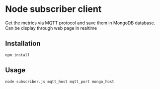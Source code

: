 Node subscriber client
=====================

Get the metrics via MQTT protocol and save them in MongoDB database.
Can be display through web page in realtime

Installation
--------------
`npm install`

Usage
--------
`node subscriber.js mqtt_host mqtt_port mongo_host`
